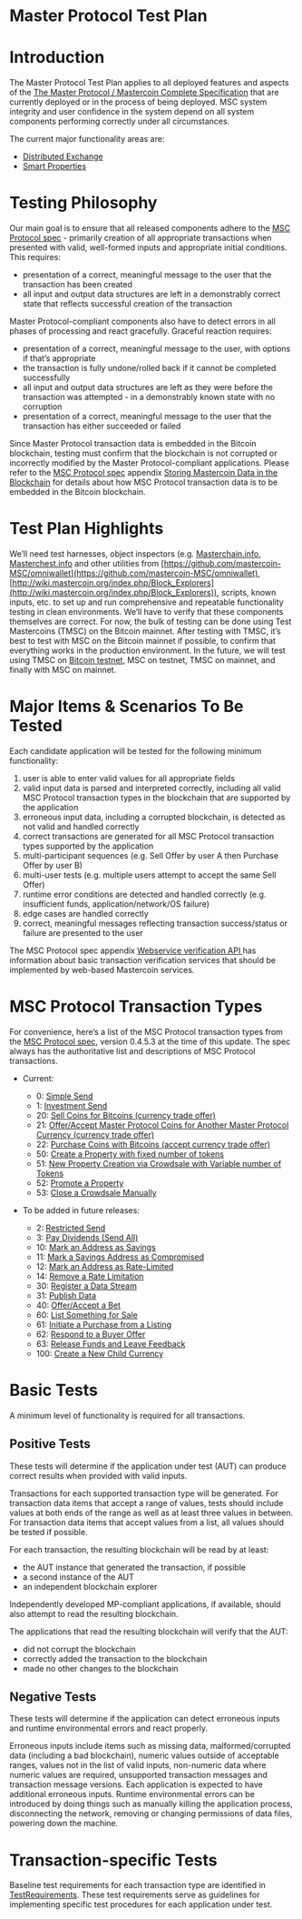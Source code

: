 # Master Protocol Test Plan

# Introduction

The Master Protocol Test Plan applies to all deployed features and aspects of the [The Master Protocol / Mastercoin Complete Specification](https://github.com/mastercoin-MSC/spec) that are currently deployed or in the process of being deployed. MSC system integrity and user confidence in the system depend on all system components performing correctly under all circumstances.

The current major functionality areas are:
* [Distributed Exchange](http://wiki.mastercoin.org/index.php/Distributed_Exchange)
* [Smart Properties](http://wiki.mastercoin.org/index.php/Smart_property)

# Testing Philosophy

Our main goal is to ensure that all released components adhere to the [MSC Protocol spec](https://github.com/mastercoin-MSC/spec) - primarily creation of all appropriate transactions when presented with valid, well-formed inputs and appropriate initial conditions. This requires:

* presentation of a correct, meaningful message to the user that the transaction has been created
* all input and output data structures are left in a demonstrably correct state that reflects successful creation of the transaction

Master Protocol-compliant components also have to detect errors in all phases of processing and react gracefully. Graceful reaction requires:

* presentation of a correct, meaningful message to the user, with options if that’s appropriate
* the transaction is fully undone/rolled back if it cannot be completed successfully
* all input and output data structures are left as they were before the transaction was attempted - in a demonstrably known state with no corruption
* presentation of a correct, meaningful message to the user that the transaction has either succeeded or failed

Since Master Protocol transaction data is embedded in the Bitcoin blockchain, testing must confirm that the blockchain is not corrupted or incorrectly modified by the Master Protocol-compliant applications. Please refer to the [MSC Protocol spec](https://github.com/mastercoin-MSC/spec) appendix [Storing Mastercoin Data in the Blockchain](https://github.com/mastercoin-MSC/spec#appendix-a--storing-mastercoin-data-in-the-blockchain) for details about how MSC Protocol transaction data is to be embedded in the Bitcoin blockchain. 

# Test Plan Highlights

We’ll need test harnesses, object inspectors (e.g. [Masterchain.info](https://masterchain.info/), [Masterchest.info](https://masterchest.info/)  and other utilities from [https://github.com/mastercoin-MSC/omniwallet](https://github.com/mastercoin-MSC/omniwallet), [http://wiki.mastercoin.org/index.php/Block_Explorers](http://wiki.mastercoin.org/index.php/Block_Explorers)), scripts, known inputs, etc. to set up and run comprehensive and repeatable functionality testing in clean environments. We’ll have to verify that these components themselves are correct. For now, the bulk of testing can be done using Test Mastercoins (TMSC) on the Bitcoin mainnet. After testing with TMSC, it’s best to test with MSC on the Bitcoin mainnet if possible, to confirm that everything works in the production environment. In the future, we will test using TMSC on [Bitcoin testnet](https://en.bitcoin.it/wiki/Testnet), MSC on testnet, TMSC on mainnet, and finally with MSC on mainnet.

# Major Items & Scenarios To Be Tested

Each candidate application will be tested for the following minimum functionality:

1. user is able to enter valid values for all appropriate fields
1. valid input data is parsed and interpreted correctly, including all valid MSC Protocol transaction types in the blockchain that are supported by the application
1. erroneous input data, including a corrupted blockchain, is detected as not valid and handled correctly
1. correct transactions are generated for all MSC Protocol transaction types supported by the application
1. multi-participant sequences (e.g. Sell Offer by user A then Purchase Offer by user B)
1. multi-user tests (e.g. multiple users attempt to accept the same Sell Offer)
1. runtime error conditions are detected and handled correctly (e.g. insufficient funds, application/network/OS failure)
1. edge cases are handled correctly
1. correct, meaningful messages reflecting transaction success/status or failure are presented to the user 

The MSC Protocol spec appendix [Webservice verification API ](https://github.com/mastercoin-MSC/spec#appendix-a--storing-mastercoin-data-in-the-blockchain)has information about basic transaction verification services that should be implemented by web-based Mastercoin services.

# MSC Protocol Transaction Types

For convenience, here’s a list of the MSC Protocol transaction types from the [MSC Protocol spec](https://github.com/mastercoin-MSC/spec), version 0.4.5.3 at the time of this update. The spec always has the authoritative list and descriptions of MSC Protocol transactions.

+ Current:
    *    0: [Simple Send](https://github.com/mastercoin-MSC/spec#transfer-coins-simple-send)
    *    1: [Investment Send](https://github.com/mastercoin-MSC/spec#investment-send)
    *   20: [Sell Coins for Bitcoins (currency trade offer)](https://github.com/mastercoin-MSC/spec#sell-mastercoins-for-bitcoins)
    *   21: [Offer/Accept Master Protocol Coins for Another Master Protocol Currency (currency trade offer)](https://github.com/mastercoin-MSC/spec#sell-master-protocol-coins-for-another-master-protocol-currency)
    *   22: [Purchase Coins with Bitcoins (accept currency trade offer)](https://github.com/mastercoin-MSC/spec#purchase-mastercoins-with-bitcoins)
    *   50: [Create a Property with fixed number of tokens](https://github.com/mastercoin-MSC/spec#new-property-creation-with-fixed-number-of-tokens)
    *   51: [New Property Creation via Crowdsale with Variable number of Tokens](https://github.com/mastercoin-MSC/spec#new-property-creation-via-crowdsale-with-variable-number-of-tokens)
    *   52: [Promote a Property](https://github.com/mastercoin-MSC/spec#promote-a-property)
    *   53: [Close a Crowdsale Manually](https://github.com/mastercoin-MSC/spec#close-a-crowdsale-manually)

+ To be added in future releases:
    *    2: [Restricted Send](https://github.com/mastercoin-MSC/spec#restricted-send)
    *    3: [Pay Dividends (Send All)](https://github.com/mastercoin-MSC/spec#pay-dividends-send-all)
    *   10: [Mark an Address as Savings](https://github.com/mastercoin-MSC/spec#marking-an-address-as-savings)
    *   11: [Mark a Savings Address as Compromised](https://github.com/mastercoin-MSC/spec#marking-a-savings-address-as-compromised)
    *   12: [Mark an Address as Rate-Limited](https://github.com/mastercoin-MSC/spec#marking-an-address-as-rate-limited)
    *   14: [Remove a Rate Limitation](https://github.com/mastercoin-MSC/spec#removing-a-rate-limitation)
    *   30: [Register a Data Stream](https://github.com/mastercoin-MSC/spec#registering-a-data-stream)
    *   31: [Publish Data](https://github.com/mastercoin-MSC/spec#publishing-data)
    *   40: [Offer/Accept a Bet](https://github.com/mastercoin-MSC/spec#offering-a-bet)
    *   60: [List Something for Sale](https://github.com/mastercoin-MSC/spec#listing-something-for-sale)
    *   61: [Initiate a Purchase from a Listing](https://github.com/mastercoin-MSC/spec#initiating-a-purchase)
    *   62: [Respond to a Buyer Offer](https://github.com/mastercoin-MSC/spec#accepting-a-buyer)
    *   63: [Release Funds and Leave Feedback](https://github.com/mastercoin-MSC/spec#leaving-feedback)
    * 100: [Create a New Child Currency](https://github.com/mastercoin-MSC/spec#new-currency-creation)

# Basic Tests

A minimum level of functionality is required for all transactions.

## Positive Tests

These tests will determine if the application under test (AUT) can produce correct results when provided with valid inputs.

Transactions for each supported transaction type will be generated. For transaction data items that accept a range of values, tests should include values at both ends of the range as well as at least three values in between. For transaction data items that accept values from a list, all values should be tested if possible.

For each transaction, the resulting blockchain will be read by at least:

* the AUT instance that generated the transaction, if possible
* a second instance of the AUT
* an independent blockchain explorer

Independently developed MP-compliant applications, if available, should also attempt to read the resulting blockchain. 

The applications that read the resulting blockchain will verify that the AUT:

* did not corrupt the blockchain
* correctly added the transaction to the blockchain
* made no other changes to the blockchain

## Negative Tests

These tests will determine if the application can detect erroneous inputs and runtime environmental errors and react properly.

Erroneous inputs include items such as missing data, malformed/corrupted data (including a bad blockchain), numeric values outside of acceptable ranges, values not in the list of valid inputs, non-numeric data where numeric values are required, unsupported transaction messages and transaction message versions. Each application is expected to have additional erroneous inputs. Runtime environmental errors can be introduced by doing things such as manually killing the application process, disconnecting the network, removing or changing permissions of data files, powering down the machine.

# Transaction-specific Tests

Baseline test requirements for each transaction type are identified in [TestRequirements](TestRequirements). These test requirements serve as guidelines for implementing specific test procedures for each application under test.
